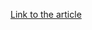 [Link to the article](https://blog.sekoia.io/helldown-ransomware-an-overview-of-this-emerging-threat/)
